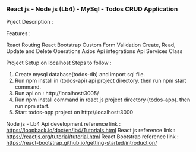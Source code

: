 ### React js - Node js (Lb4) - MySql - Todos CRUD Application

Prject Description : 

Features :

React Routing
React Bootstrap
Custom Form Validation
Create, Read, Update and Delete Operations
Axios Api integrations
Api Services Class

Project Setup on localhost Steps to follow :

1. Create mysql database(todos-db) and import sql file.
2. Run npm install in (todos-api) api project directory. then run npm start command.
3. Run api on : http://localhost:3005/
4. Run npm install command in react js project directory (todos-app). then run npm start.
5. Start todos-app project on http://localhost:3000

Node js - Lb4 Api development reference link : https://loopback.io/doc/en/lb4/Tutorials.html
React js reference link : https://reactjs.org/tutorial/tutorial.html
React Bootstrap reference link : https://react-bootstrap.github.io/getting-started/introduction/
